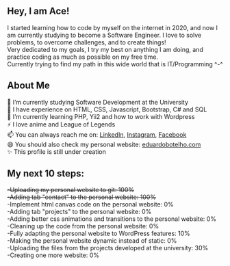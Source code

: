 ### <h2>Hey, I am Ace!</h2> 
I started learning how to code by myself on the internet in 2020, and now I am currently studying to become a Software Engineer. I love to solve problems, to overcome challenges, and to create things!<br>
Very dedicated to my goals, I try my best on anything I am doing, and practice coding as much as possible on my free time.<br>
Currently trying to find my path in this wide world that is IT/Programming ^-^<br>

<h2>About Me</h2>
🔭 I’m currently studying Software Development at the University<br>
💎 I have experience on HTML, CSS, Javascript, Bootstrap, C# and SQL<br>
🌱 I’m currently learning PHP, Yii2 and how to work with Wordpress<br>
⚡ I love anime and League of Legends <br>
📫 You can always reach me on: <a href="www.linkedin.com/in/eduardobotelho1029/?locale=en_US" target="_blank">LinkedIn</a>, <a href="https://www.instagram.com/upsxace/" target="_blank">Instagram</a>, <a href="https://www.facebook.com/eduardo1029x" target="_blank">Facebook</a>
<br> 😄 You should also check my personal website: <a href="https://eduardobotelho.com" target="_blank">eduardobotelho.com</a><br>
✨ This profile is still under creation<br>

<h2>My next 10 steps:</h2>
<del>-Uploading my personal website to git: 100% <br></del>
<del>-Adding tab "contact" to the personal website: 100% <br></del>
-Implement html canvas code on the personal website: 0% <br>
-Adding tab "projects" to the personal website: 0% <br>
-Adding better css animations and transitions to the personal website: 0% <br>
-Cleaning up the code from the personal website: 0% <br>
-Fully adapting the personal website to WordPress features: 10% <br>
-Making the personal website dynamic instead of static: 0% <br>
-Uploading the files from the projects developed at the university: 30% <br>
-Creating one more website: 0%  <br>

<!--
**UPSxACE/UPSxACE** is a ✨ _special_ ✨ repository because its `README.md` (this file) appears on your GitHub profile.

Here are some ideas to get you started:

- 🔭 I’m currently working on ...
- 🌱 I’m currently learning ...
- 👯 I’m looking to collaborate on ...
- 🤔 I’m looking for help with ...
- 💬 Ask me about ...
- 📫 How to reach me: ...
- 😄 Pronouns: ...
- ⚡ Fun fact: ...
-->
